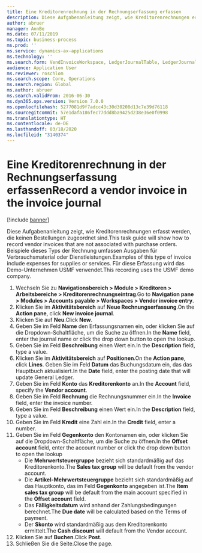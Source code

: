 ```yaml
---
title: Eine Kreditorenrechnung in der Rechnungserfassung erfassen
description: Diese Aufgabenanleitung zeigt, wie Kreditorenrechnungen erfasst werden, die keinen Bestellungen zugeordnet sind.
author: abruer
manager: AnnBe
ms.date: 07/11/2019
ms.topic: business-process
ms.prod: ''
ms.service: dynamics-ax-applications
ms.technology: ''
ms.search.form: VendInvoiceWorkspace, LedgerJournalTable, LedgerJournalTransVendInvoice
audience: Application User
ms.reviewer: roschlom
ms.search.scope: Core, Operations
ms.search.region: Global
ms.author: abruer
ms.search.validFrom: 2016-06-30
ms.dyn365.ops.version: Version 7.0.0
ms.openlocfilehash: 5277081d9f7adcc43c30d30208d13c7e39d76118
ms.sourcegitcommit: 57e1dafa186fec77ddd8ba9425d238e36e0f0998
ms.translationtype: HT
ms.contentlocale: de-DE
ms.lasthandoff: 03/18/2020
ms.locfileid: "3140374"
---
```

# <a name="record-a-vendor-invoice-in-the-invoice-journal"></a><span data-ttu-id="c5a55-103">Eine Kreditorenrechnung in der Rechnungserfassung erfassen</span><span class="sxs-lookup"><span data-stu-id="c5a55-103">Record a vendor invoice in the invoice journal</span></span>

[!include [banner](../../includes/banner.md)]

<span data-ttu-id="c5a55-104">Diese Aufgabenanleitung zeigt, wie Kreditorenrechnungen erfasst werden, die keinen Bestellungen zugeordnet sind.</span><span class="sxs-lookup"><span data-stu-id="c5a55-104">This task guide will show how to record vendor invoices that are not associated with purchase orders.</span></span> <span data-ttu-id="c5a55-105">Beispiele dieses Typs der Rechnung umfassen Ausgaben für Verbrauchsmaterial oder Dienstleistungen.</span><span class="sxs-lookup"><span data-stu-id="c5a55-105">Examples of this type of invoice include expenses for supplies or services.</span></span>  <span data-ttu-id="c5a55-106">Für diese Erfassung wird das Demo-Unternehmen USMF verwendet.</span><span class="sxs-lookup"><span data-stu-id="c5a55-106">This recording uses the USMF demo company.</span></span>

1. <span data-ttu-id="c5a55-107">Wechseln Sie zu **Navigationsbereich > Module > Kreditoren > Arbeitsbereiche > Kreditorenrechnungseintrag**.</span><span class="sxs-lookup"><span data-stu-id="c5a55-107">Go to **Navigation pane > Modules > Accounts payable > Workspaces > Vendor invoice entry**.</span></span>
2. <span data-ttu-id="c5a55-108">Klicken Sie im **Aktivitätsbereich** auf **Neue Rechnungserfassung**.</span><span class="sxs-lookup"><span data-stu-id="c5a55-108">On the **Action pane**, click **New invoice journal**.</span></span>
3. <span data-ttu-id="c5a55-109">Klicken Sie auf **Neu**.</span><span class="sxs-lookup"><span data-stu-id="c5a55-109">Click **New**.</span></span>
4. <span data-ttu-id="c5a55-110">Geben Sie im Feld **Name** den Erfassungsnamen ein, oder klicken Sie auf die Dropdown-Schaltfläche, um die Suche zu öffnen.</span><span class="sxs-lookup"><span data-stu-id="c5a55-110">In the **Name** field, enter the journal name or click the drop down button to open the lookup.</span></span>
5. <span data-ttu-id="c5a55-111">Geben Sie im Feld **Beschreibung** einen Wert ein.</span><span class="sxs-lookup"><span data-stu-id="c5a55-111">In the **Description** field, type a value.</span></span>
6. <span data-ttu-id="c5a55-112">Klicken Sie im **Aktivitätsbereich** auf **Positionen**.</span><span class="sxs-lookup"><span data-stu-id="c5a55-112">On the **Action pane**, click **Lines**.</span></span> <span data-ttu-id="c5a55-113">Geben Sie im Feld **Datum** das Buchungsdatum ein, das das Hauptbuch aktualisiert.</span><span class="sxs-lookup"><span data-stu-id="c5a55-113">In the **Date** field, enter the posting date that will update General Ledger.</span></span>  
7. <span data-ttu-id="c5a55-114">Geben Sie im Feld **Konto** das **Kreditorenkonto** an.</span><span class="sxs-lookup"><span data-stu-id="c5a55-114">In the **Account** field, specify the **Vendor account**.</span></span>
8. <span data-ttu-id="c5a55-115">Geben Sie im Feld **Rechnung** die Rechnungsnummer ein.</span><span class="sxs-lookup"><span data-stu-id="c5a55-115">In the **Invoice** field, enter the invoice number.</span></span>
9. <span data-ttu-id="c5a55-116">Geben Sie im Feld **Beschreibung** einen Wert ein.</span><span class="sxs-lookup"><span data-stu-id="c5a55-116">In the **Description** field, type a value.</span></span>
10. <span data-ttu-id="c5a55-117">Geben Sie im Feld **Kredit** eine Zahl ein.</span><span class="sxs-lookup"><span data-stu-id="c5a55-117">In the **Credit** field, enter a number.</span></span>
11. <span data-ttu-id="c5a55-118">Geben Sie im Feld **Gegenkonto** den Kontonamen ein, oder klicken Sie auf die Dropdown-Schaltfläche, um die Suche zu öffnen.</span><span class="sxs-lookup"><span data-stu-id="c5a55-118">In the **Offset account** field, enter the account number or click the drop down button to open the lookup</span></span>
    * <span data-ttu-id="c5a55-119">Die **Mehrwertsteuergruppe** bezieht sich standardmäßig auf das Kreditorenkonto.</span><span class="sxs-lookup"><span data-stu-id="c5a55-119">The **Sales tax group** will be default from the vendor account.</span></span>  
    * <span data-ttu-id="c5a55-120">Die **Artikel-Mehrwertsteuergruppe** bezieht sich standardmäßig auf das Hauptkonto, das im Feld **Gegenkonto** angegeben ist.</span><span class="sxs-lookup"><span data-stu-id="c5a55-120">The **Item sales tax group** will be default from the main account specified in the **Offset account** field.</span></span>  
    * <span data-ttu-id="c5a55-121">Das **Fälligkeitsdatum** wird anhand der Zahlungsbedingungen berechnet.</span><span class="sxs-lookup"><span data-stu-id="c5a55-121">The **Due date** will be calculated based on the Terms of payment.</span></span>  
    * <span data-ttu-id="c5a55-122">Der **Skonto** wird standardmäßig aus dem Kreditorenkonto ermittelt.</span><span class="sxs-lookup"><span data-stu-id="c5a55-122">The **Cash discount** will default from the Vendor account.</span></span>  
12. <span data-ttu-id="c5a55-123">Klicken Sie auf **Buchen**.</span><span class="sxs-lookup"><span data-stu-id="c5a55-123">Click **Post**.</span></span>
13. <span data-ttu-id="c5a55-124">Schließen Sie die Seite.</span><span class="sxs-lookup"><span data-stu-id="c5a55-124">Close the page.</span></span>

